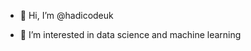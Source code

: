 - 👋 Hi, I’m @hadicodeuk

- 👀 I’m interested in data science and machine learning

<!---

- 🌱 I’m currently learning ...
- 💞️ I’m looking to collaborate on ...
- 📫 How to reach me ...
--->

<!---
hadicodeuk/hadicodeuk is a ✨ special ✨ repository because its `README.md` (this file) appears on your GitHub profile.
You can click the Preview link to take a look at your changes.
--->
